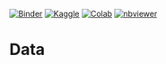 [![Binder](https://mybinder.org/badge_logo.svg)](https://mybinder.org/v2/gh/pitmonticone/TemplateRepository/master)
[![Kaggle](https://kaggle.com/static/images/open-in-kaggle.svg)]()
[![Colab](https://colab.research.google.com/assets/colab-badge.svg)](https://colab.research.google.com/github/pitmonticone/TemplateRepository/blob/master)
[![nbviewer](https://github.com/jupyter/design/blob/master/logos/Badges/nbviewer_badge.svg)](https://nbviewer.jupyter.org/github/pitmonticone/TemplateRepository/)

# Data 



